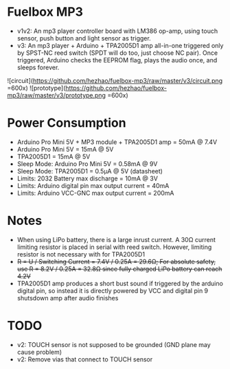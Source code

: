 Fuelbox MP3
===========
* v1v2: An mp3 player controller board with LM386 op-amp, using touch sensor, push button and light sensor as trigger.
* v3: An mp3 player + Arduino + TPA2005D1 amp all-in-one triggered only by SPST-NC reed switch (SPDT will do too, just choose NC pair). Once triggered, Arduino checks the EEPROM flag, plays the audio once, and sleeps forever.

![circuit](https://github.com/hezhao/fuelbox-mp3/raw/master/v3/circuit.png =600x)
![prototype](https://github.com/hezhao/fuelbox-mp3/raw/master/v3/prototype.png =600x)

Power Consumption
=================
* Arduino Pro Mini 5V + MP3 module + TPA2005D1 amp = 50mA @ 7.4V
* Arduino Pro Mini 5V = 15mA @ 5V
* TPA2005D1 = 15mA @ 5V
* Sleep Mode: Arduino Pro Mini 5V = 0.58mA @ 9V
* Sleep Mode: TPA2005D1 = 0.5µA @ 5V (datasheet)
* Limits: 2032 Battery max discharge = 10mA @ 3V
* Limits: Arduino digital pin max output current = 40mA
* Limits: Arduino VCC-GNC max output current = 200mA

Notes
=====
* When using LiPo battery, there is a large inrust current. A 30Ω current limiting resistor is placed in serial with reed switch. However, limiting resistor is not necessary with for TPA2005D1
* <del> R = U / Switching Current = 7.4V / 0.25A = 29.6Ω; For absolute safety, use R = 8.2V / 0.25A = 32.8Ω since fully charged LiPo battery can reach 4.2V </del>
* TPA2005D1 amp produces a short bust sound if triggered by the arduino digital pin, so instead it is directly powered by VCC and digital pin 9 shutsdown amp after audio finishes

TODO
====
* v2: TOUCH sensor is not supposed to be grounded (GND plane may cause problem)
* v2: Remove vias that connect to TOUCH sensor
